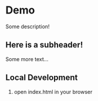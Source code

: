 # Demo

Some description!

## Here is a subheader!

Some more text...

## Local Development 

1. open index.html in your browser